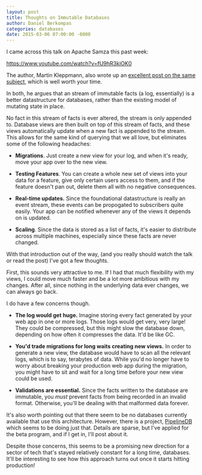 ```yaml
---
layout: post
title: Thoughts on Immutable Databases
author: Daniel Berkompas
categories: databases
date: 2015-03-06 07:00:00 -0800
---
```


I came across this talk on Apache Samza this past week:

<https://www.youtube.com/watch?v=fU9hR3kiOK0>

The author, Martin Kleppmann, also wrote up an [excellent post on the same 
subject][samza-post], which is well worth your time. 

In both, he argues that an stream of immutable facts (a log, essentially) is a
better datastructure for databases, rather than the existing model of mutating
state in place. 

<!-- more -->

No fact in this stream of facts is ever altered, the stream is only appended to.
Database views are then built on top of this stream of facts, and these views
automatically update when a new fact is appended to the stream. This allows for
the same kind of querying that we all love, but eliminates some of the following
headaches:

- **Migrations**. Just create a new view for your log, and when it's ready,
  move your app over to the new view.

- **Testing Features**. You can create a whole new set of views into your data
  for a feature, give only certain users access to them, and if the feature
  doesn't pan out, delete them all with no negative consequences.

- **Real-time updates.** Since the foundational datastructure is really an event
  stream, these events can be propogated to subscribers quite easily. Your app
  can be notified whenever any of the views it depends on is updated.

- **Scaling**. Since the data is stored as a list of facts, it's easier to
  distribute across multiple machines, especially since these facts are never
  changed.

With that introduction out of the way, (and you really should watch the talk or
read the post) I've got a few thoughts.

First, this sounds very attractive to me. If I had that much flexibility with
my views, I could move much faster and be a lot more ambitious with my changes.
After all, since nothing in the underlying data ever changes, we can always go
back. 

I do have a few concerns though.

- **The log would get huge.** Imagine storing every fact generated by your web
  app in one or more logs. Those logs would get very, very large! They could be
  compressed, but this might slow the database down, depending on how often it
  compresses the data. It'd be like GC.

- **You'd trade migrations for long waits creating new views.** In order to
  generate a new view, the database would have to scan all the relevant logs,
  which is to say, terabytes of data. While you'd no longer have to worry about 
  breaking your production web app during the migration, you might have to sit 
  and wait for a long time before your new view could be used.

- **Validations are essential.** Since the facts written to the database are
  immutable, you _must_ prevent facts from being recorded in an invalid format.
  Otherwise, you'll be dealing with that malformed data forever.

It's also worth pointing out that there seem to be no databases currently
available that use this architecture. However, there is a project,
[PipelineDB][pipeline] which seems to be doing just that. Details are sparse,
but I've applied for the beta program, and if I get in, I'll post about it.

Despite those concerns, this seems to be a promising new direction for a sector
of tech that's stayed relatively constant for a long time, databases. It'll be
interesting to see how this approach turns out once it starts hitting
production!

[samza-post]: http://blog.confluent.io/2015/03/04/turning-the-database-inside-out-with-apache-samza/
[pipeline]: http://pipelinedb.com
